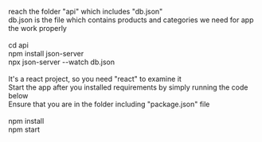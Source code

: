 reach the folder "api" which includes "db.json" <br>
db.json is the file which contains products and categories we need for app the work properly <br>
<br>
cd api <br>
npm install json-server <br>
npx json-server --watch db.json <br>
<br>
It's a react project, so you need "react" to examine it <br>
Start the app after you installed requirements by simply running the code below <br>
Ensure that you are in the folder including "package.json" file <br>
<br>
npm install <br>
npm start


